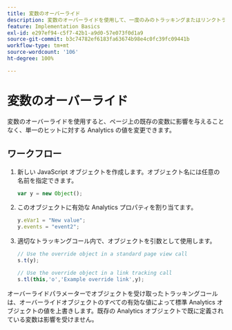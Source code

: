 ```yaml
---
title: 変数のオーバーライド
description: 変数のオーバーライドを使用して、一度のみのトラッキングまたはリンクトラッキングのための変数値をセットできます。
feature: Implementation Basics
exl-id: e297ef94-c5f7-42b1-a9d0-57e073f0d1a9
source-git-commit: b3c74782ef6183fa63674b98e4c0fc39fc09441b
workflow-type: tm+mt
source-wordcount: '106'
ht-degree: 100%

---
```


# 変数のオーバーライド

変数のオーバーライドを使用すると、ページ上の既存の変数に影響を与えることなく、単一のヒットに対する Analytics の値を変更できます。

## ワークフロー

1. 新しい JavaScript オブジェクトを作成します。オブジェクト名には任意の名前を指定できます。

   ```js
   var y = new Object();
   ```

2. このオブジェクトに有効な Analytics プロパティを割り当てます。

   ```js
   y.eVar1 = "New value";
   y.events = "event2";
   ```

3. 適切なトラッキングコール内で、オブジェクトを引数として使用します。

   ```js
   // Use the override object in a standard page view call
   s.t(y);
   
   // Use the override object in a link tracking call
   s.tl(this,'o','Example override link',y);
   ```

オーバーライドパラメーターでオブジェクトを受け取ったトラッキングコールは、オーバーライドオブジェクトのすべての有効な値によって標準 Analytics オブジェクトの値を上書きします。既存の Analytics オブジェクトで既に定義されている変数は影響を受けません。
